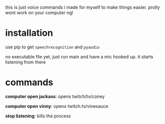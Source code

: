 this is just voice commands i made for myself to make things easier. prolly wont work on your computer ngl

# installation

use pip to get ``speechrecognition`` and ``pyaudio``

no executable file yet, just run main and have a mic hooked up. it starts listening from there


# commands

**computer open jackass**: opens twitch/tv/coney

**computer open vinny**: opens twitch.tv/vinesauce

**stop listening**: kills the process